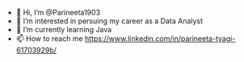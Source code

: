 - 👋 Hi, I’m @Parineeta1903
- 👀 I’m interested in persuing my career as a Data Analyst
- 🌱 I’m currently learning Java
- 📫 How to reach me https://www.linkedin.com/in/parineeta-tyagi-61703929b/


<!---
Parineeta1903/Parineeta1903 is a ✨ special ✨ repository because its `README.md` (this file) appears on your GitHub profile.
You can click the Preview link to take a look at your changes.
--->
